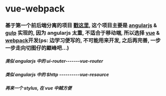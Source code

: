  vue-webpack
========================= 
### 基于第一个前后端分离的项目  <a href="https://github.com/crasslandWolf/Frontend-Backend-Separation-Demo">戳这里</a>, 这个项目主要是 <a href="http://docs.angularjs.cn">angularjs</a> & <a href="http://www.gulpjs.com.cn/">gulp</a> 实现的, 因为 angularjs 太重, 不适合于移动端, 所以选择 <a href="http://cn.vuejs.org/">vue</a> & <a href="http://webpack.github.io">webpack</a>开发(ps: 边学习便写的, 不可能用来开发, 之后再完善, 一步一步走向切图仔的巅峰吧...)

##### 类似 angularjs 中的 ui-router-------vue-router
##### 类似 angularjs 中的 $http ----------vue-resource
##### 再来一个 stylus, 在 vue 中贼方便





